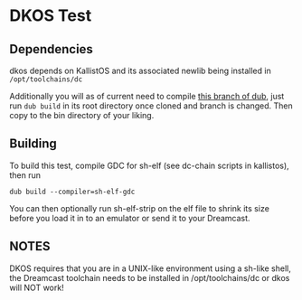 # DKOS Test

## Dependencies

dkos depends on KallistOS and its associated newlib being installed in `/opt/toolchains/dc`

Additionally you will as of current need to compile [this branch of dub](https://github.com/LunaTheFoxgirl/dub/tree/betterc-probe), just run `dub build` in its root directory once cloned and branch is changed. Then copy to the bin directory of your liking.

## Building

To build this test, compile GDC for sh-elf (see dc-chain scripts in kallistos), then run

```
dub build --compiler=sh-elf-gdc
```

You can then optionally run sh-elf-strip on the elf file to shrink its size before you load it in to an emulator or send it to your Dreamcast.

## NOTES
DKOS requires that you are in a UNIX-like environment using a sh-like shell,  
the Dreamcast toolchain needs to be installed in /opt/toolchains/dc or dkos will NOT work!